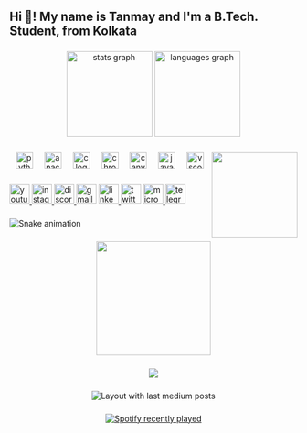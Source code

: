 <h2 align="left">Hi 👋! My name is Tanmay and I'm a B.Tech. Student, from Kolkata</h2>

###

<div align="center">
  <img src="https://github-readme-stats.vercel.app/api?username=bongeodoodlea&hide_title=false&hide_rank=false&show_icons=true&include_all_commits=true&count_private=true&disable_animations=false&theme=dracula&locale=en&hide_border=false" height="150" alt="stats graph"  />
  <img src="https://github-readme-stats.vercel.app/api/top-langs?username=bongeodoodlea&locale=en&hide_title=false&layout=compact&card_width=320&langs_count=5&theme=dracula&hide_border=false" height="150" alt="languages graph"  />
</div>

###

<img align="right" height="150" src="https://i.giphy.com/media/v1.Y2lkPTc5MGI3NjExMjY2bmk4YnhqZWN1aGZlZWJrZDN6YmdmcndhZnJqd2MwdWc2ZmRuZyZlcD12MV9pbnRlcm5hbF9naWZfYnlfaWQmY3Q9Zw/si4P9VBMEIhq40i6tT/giphy.gif"  />

###

<div align="center">
  <img src="https://cdn.jsdelivr.net/gh/devicons/devicon/icons/python/python-original.svg" height="30" alt="python logo"  />
  <img width="12" />
  <img src="https://cdn.jsdelivr.net/gh/devicons/devicon/icons/anaconda/anaconda-original.svg" height="30" alt="anaconda logo"  />
  <img width="12" />
  <img src="https://cdn.jsdelivr.net/gh/devicons/devicon/icons/c/c-original.svg" height="30" alt="c logo"  />
  <img width="12" />
  <img src="https://cdn.jsdelivr.net/gh/devicons/devicon/icons/chrome/chrome-original.svg" height="30" alt="chrome logo"  />
  <img width="12" />
  <img src="https://cdn.jsdelivr.net/gh/devicons/devicon/icons/canva/canva-original.svg" height="30" alt="canva logo"  />
  <img width="12" />
  <img src="https://cdn.jsdelivr.net/gh/devicons/devicon/icons/java/java-original.svg" height="30" alt="java logo"  />
  <img width="12" />
  <img src="https://cdn.jsdelivr.net/gh/devicons/devicon/icons/vscode/vscode-original.svg" height="30" alt="vscode logo"  />
</div>

###

<div align="left">
  <a href="https://www.youtube.com/@bongeodoodlea-yc1gg" target="_blank">
    <img src="https://img.shields.io/static/v1?message=Youtube&logo=youtube&label=&color=FF0000&logoColor=white&labelColor=&style=for-the-badge" height="35" alt="youtube logo"  />
  </a>
  <a href="https://www.instagram.com/bongeodoodlea?igsh=M3doNHlmejU5YmJu" target="_blank">
    <img src="https://img.shields.io/static/v1?message=Instagram&logo=instagram&label=&color=E4405F&logoColor=white&labelColor=&style=for-the-badge" height="35" alt="instagram logo"  />
  </a>
  <a href="http://Discordapp.com/users/1268134541827113102" target="_blank">
    <img src="https://img.shields.io/static/v1?message=Discord&logo=discord&label=&color=7289DA&logoColor=white&labelColor=&style=for-the-badge" height="35" alt="discord logo"  />
  </a>
  <img src="https://img.shields.io/static/v1?message=Gmail&logo=gmail&label=&color=D14836&logoColor=white&labelColor=&style=for-the-badge" height="35" alt="gmail logo"  />
  <a href="https://www.linkedin.com/in/tanmay-sarkar-605200210" target="_blank">
    <img src="https://img.shields.io/static/v1?message=LinkedIn&logo=linkedin&label=&color=0077B5&logoColor=white&labelColor=&style=for-the-badge" height="35" alt="linkedin logo"  />
  </a>
  <img src="https://img.shields.io/static/v1?message=Twitter&logo=twitter&label=&color=1DA1F2&logoColor=white&labelColor=&style=for-the-badge" height="35" alt="twitter logo"  />
  <a href="https://account.microsoft.com/profile/" target="_blank">
    <img src="https://img.shields.io/static/v1?message=Outlook&logo=microsoft-outlook&label=&color=0078D4&logoColor=white&labelColor=&style=for-the-badge" height="35" alt="microsoft-outlook logo"  />
  </a>
  <img src="https://img.shields.io/static/v1?message=Telegram&logo=telegram&label=&color=2CA5E0&logoColor=white&labelColor=&style=for-the-badge" height="35" alt="telegram logo"  />
</div>

###

<img src="https://raw.githubusercontent.com/bongeodoodlea/bongeodoodlea/output/snake.svg" alt="Snake animation" />

###

<div align="center">
  <img height="200" src="https://i.giphy.com/media/v1.Y2lkPTc5MGI3NjExaWNpMDdwdXE1ZzRodnVpZHZsdmdqb3AzOHcwbTlwdXJmYjlxb2VwcSZlcD12MV9pbnRlcm5hbF9naWZfYnlfaWQmY3Q9Zw/Mx7mShBT6MFcDJcru6/giphy.gif"  />
</div>

###

<div align="center">
  <img src="https://profile-counter.glitch.me/bongeodoodlea/count.svg?"  />
</div>

###

<div align="center">
  <img src="https://github-read-medium-git-main.pahlevikun.vercel.app/latest?limit=4&username=bongeodoodlea&theme=dark" alt="Layout with last medium posts"  />
</div>

###

<div align="center">
  <a href="https://open.spotify.com/user/31myl3dujkrvg2feed5e6dtmbusa">
    <img src="https://spotify-recently-played-readme.vercel.app/api?user=31myl3dujkrvg2feed5e6dtmbusa&count=5&unique=true" alt="Spotify recently played"  />
  </a>
</div>

###
